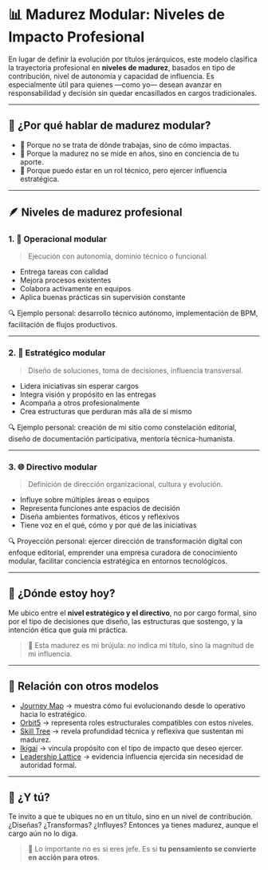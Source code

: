 # 📊 Madurez Modular: Niveles de Impacto Profesional

En lugar de definir la evolución por títulos jerárquicos, este modelo clasifica la trayectoria profesional en **niveles de madurez**, basados en tipo de contribución, nivel de autonomía y capacidad de influencia. Es especialmente útil para quienes —como yo— desean avanzar en responsabilidad y decisión sin quedar encasillados en cargos tradicionales.

---

## 🧩 ¿Por qué hablar de madurez modular?

- 💬 Porque no se trata de dónde trabajas, sino de cómo impactas.
- 🧠 Porque la madurez no se mide en años, sino en conciencia de tu aporte.
- 📘 Porque puedo estar en un rol técnico, pero ejercer influencia estratégica.

---

## 🪶 Niveles de madurez profesional

### 1. 🧱 Operacional modular

> Ejecución con autonomía, dominio técnico o funcional.

- Entrega tareas con calidad
- Mejora procesos existentes
- Colabora activamente en equipos
- Aplica buenas prácticas sin supervisión constante

🔍 Ejemplo personal: desarrollo técnico autónomo, implementación de BPM, facilitación de flujos productivos.

---

### 2. 🧭 Estratégico modular

> Diseño de soluciones, toma de decisiones, influencia transversal.

- Lidera iniciativas sin esperar cargos
- Integra visión y propósito en las entregas
- Acompaña a otros profesionalmente
- Crea estructuras que perduran más allá de sí mismo

🔍 Ejemplo personal: creación de mi sitio como constelación editorial, diseño de documentación participativa, mentoría técnica-humanista.

---

### 3. 🌐 Directivo modular

> Definición de dirección organizacional, cultura y evolución.

- Influye sobre múltiples áreas o equipos
- Representa funciones ante espacios de decisión
- Diseña ambientes formativos, éticos y reflexivos
- Tiene voz en el qué, cómo y por qué de las iniciativas

🔍 Proyección personal: ejercer dirección de transformación digital con enfoque editorial, emprender una empresa curadora de conocimiento modular, facilitar conciencia estratégica en entornos tecnológicos.

---

## 🧭 ¿Dónde estoy hoy?

Me ubico entre el **nivel estratégico y el directivo**, no por cargo formal, sino por el tipo de decisiones que diseño, las estructuras que sostengo, y la intención ética que guía mi práctica.

> 🌌 Esta madurez es mi brújula: no indica mi título, sino la magnitud de mi influencia.

---

## 🔗 Relación con otros modelos

- [Journey Map](./journey-map.md) → muestra cómo fui evolucionando desde lo operativo hacia lo estratégico.
- [Orbit5](./orbit5.md) → representa roles estructurales compatibles con estos niveles.
- [Skill Tree](./skill-tree.md) → revela profundidad técnica y reflexiva que sustentan mi madurez.
- [Ikigai](./ikigai.md) → vincula propósito con el tipo de impacto que deseo ejercer.
- [Leadership Lattice](./leadership-lattice.md) → evidencia influencia ejercida sin necesidad de autoridad formal.

---

## 📘 ¿Y tú?

Te invito a que te ubiques no en un título, sino en un nivel de contribución. ¿Diseñas? ¿Transformas? ¿Influyes? Entonces ya tienes madurez, aunque el cargo aún no lo diga.

> 🧠 Lo importante no es si eres jefe. Es si **tu pensamiento se convierte en acción para otros**.
